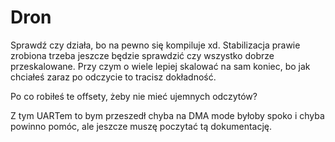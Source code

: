 # Dron
Sprawdź czy działa, bo na pewno się kompiluje xd.
Stabilizacja prawie zrobiona trzeba jeszcze będzie sprawdzić czy wszystko dobrze przeskalowane.
Przy czym o wiele lepiej skalować na sam koniec, bo jak chciałeś zaraz po odczycie to tracisz dokładność.

Po co robiłeś te offsety, żeby nie mieć ujemnych odczytów?

Z tym UARTem to bym przeszedł chyba na DMA mode byłoby spoko i chyba powinno pomóc, ale jeszcze muszę poczytać tą dokumentację.
